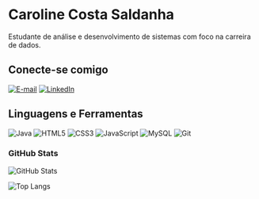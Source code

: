 # Caroline Costa Saldanha

Estudante de análise e desenvolvimento de sistemas com foco na carreira de dados.

## Conecte-se comigo

[![E-mail](https://img.shields.io/badge/-Email-000?style=for-the-badge&logo=microsoft-outlook&logoColor=E94D5F)](mailto:carolsaldanha44@gmail.com)
[![LinkedIn](https://img.shields.io/badge/-LinkedIn-000?style=for-the-badge&logo=linkedin&logoColor=30A3DC)](https://www.linkedin.com/in/caroline-costa-saldanha-998345255/)

## Linguagens e Ferramentas

![Java](https://img.shields.io/badge/java-%23ED8B00.svg?style=for-the-badge&logo=openjdk&logoColor=white)
![HTML5](https://img.shields.io/badge/HTML5-E34F26?style=for-the-badge&logo=html5&logoColor=white)
![CSS3](https://img.shields.io/badge/CSS3-1572B6?style=for-the-badge&logo=css3&logoColor=white)
![JavaScript](https://img.shields.io/badge/JavaScript-F7DF1E?style=for-the-badge&logo=javascript&logoColor=black)
![MySQL](https://img.shields.io/badge/MySQL-00000F?style=for-the-badge&logo=mysql&logoColor=white)
![Git](https://img.shields.io/badge/Git-000?style=for-the-badge&logo=git&logoColor=E94D5F)

### GitHub Stats

![GitHub Stats](https://github-readme-stats.vercel.app/api?username=carolsaldanha&theme=transparent&bg_color=000&border_color=f542c2&show_icons=true&icon_color=f542c2&title_color=f542c2&text_color=FFF)

![Top Langs](https://github-readme-stats-git-masterrstaa-rickstaa.vercel.app/api/top-langs/?username=carolsaldanha&layout=compact&bg_color=000&border_color=f542c2&title_color=f542c2&text_color=FFF)

<!--
**carolsaldanha/carolsaldanha** is a ✨ _special_ ✨ repository because its `README.md` (this file) appears on your GitHub profile.

Here are some ideas to get you started:

- 🔭 I’m currently working on ...
- 🌱 I’m currently learning ...
- 👯 I’m looking to collaborate on ...
- 🤔 I’m looking for help with ...
- 💬 Ask me about ...
- 📫 How to reach me: ...
- 😄 Pronouns: ...
- ⚡ Fun fact: ...
-->
